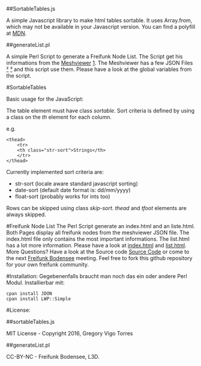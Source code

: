 ##SortableTables.js 

A simple Javascript library to make html tables sortable.
It uses Array.from, which may not be available in your Javascript version. 
You can find a polyfill at [MDN](https://developer.mozilla.org/en-US/docs/Web/JavaScript/Reference/Global_Objects/Array/from#Browser_compatibility).


##generateList.pl

A simple Perl Script to generate a Freifunk Node List.
The Script get his informations from the [Meshviewer](https://github.com/ffnord/meshviewer) [1](https://github.com/ffbsee/meshviewer). 
The Meshviewer has a few JSON Files [²](https://vpn3.ffbsee.de/meshviewer/nodes.json) [³](https://vpn3.ffbsee.de/meshviewer/graph.json) and this script use them. Please have a look at the global variables from the script.


#SortableTables

Basic usage for the JavaScript:

The table element must have class *sortable*.
Sort criteria is defined by using a class on the *th* element for each column.

e.g. 
```no-highlight
<thead>
    <tr>
    <th class="str-sort">Strings</th>
    </tr>
</thead>
```

Currently implemented sort criteria are:
* str-sort (locale aware standard javascript sorting)
* date-sort (default date format is: dd/mm/yyyy)
* float-sort (probably works for ints too)

Rows can be skipped using class *skip-sort*.
*thead* and *tfoot* elements are always skipped.

#Freifunk Node List
The Perl Script generate an index.html and an liste.html. Both Pages display all freifunk nodes from the meshviewer JSON file.
The index.html file only contains the most important informations. The list.html has a lot more information.
Please have a look at [index.html](https://vpn3.ffbsee.de/FFNodeList/liste.html) and [list.html](https://vpn3.ffbsee.de/FFNodeList/index.html).
More Questions?
Have a look at the Source code [Source Code](https://raw.githubusercontent.com/ffbsee/FFNodeList/master/generateList.pl) or come to the next [Freifunk Bodensee](https://ffbsee.de) meeting.
Feel free to fork this github repository for your own freifunk community.

#Installation:
Gegebenenfalls braucht man noch das ein oder andere Perl Modul. Installierbar mit:

```
cpan install JDON
cpan install LWP::Simple
```


#License:

##sortableTables.js

MIT License - Copyright 2016, Gregory Vigo Torres

##generateList.pl

CC-BY-NC - Freifunk Bodensee, L3D.
